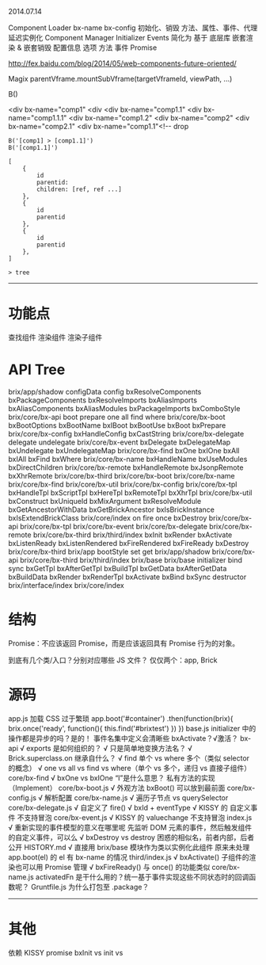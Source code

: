 2014.07.14

Component Loader
	bx-name
	bx-config
	初始化、销毁
	方法、属性、事件、代理
	延迟实例化
Component Manager
Initializer
Events
	简化为 基于 底层库
嵌套渲染 & 嵌套销毁
配置信息
	选项
	方法
	事件
Promise

http://fex.baidu.com/blog/2014/05/web-components-future-oriented/

Magix
parentVframe.mountSubVframe(targetVframeId, viewPath, ...)

B()
	<div>
		<div bx-name="comp1"
			<div
				<div bx-name="comp1.1"
					<div bx-name="comp1.1.1"
				<div bx-name="comp1.2"
		<div bx-name="comp2"
			<div bx-name="comp2.1"
			<div bx-name="comp1.1"<!-- drop

	B('[comp1] > [comp1.1]')
	B('[comp1.1]')

	[
		{
			id
			parentid:
			children: [ref, ref ...]
		},
		{
			id
			parentid
		},
		{
			id
			parentid
		},
	]

	> tree
---

# 功能点
查找组件
渲染组件
渲染子组件

# API Tree

brix/app/shadow
	configData
	config bxResolveComponents bxPackageComponents bxResolveImports bxAliasImports bxAliasComponents bxAliasModules bxPackageImports bxComboStyle
brix/core/bx-api
	boot prepare one all find where
brix/core/bx-boot
	bxBootOptions bxBootName bxIBoot bxBootUse bxBoot bxPrepare
brix/core/bx-config
	bxHandleConfig bxCastString
brix/core/bx-delegate
	delegate undelegate
brix/core/bx-event
	bxDelegate bxDelegateMap bxUndelegate bxUndelegateMap
brix/core/bx-find
	bxOne bxIOne bxAll bxIAll bxFind bxWhere
brix/core/bx-name
	bxHandleName bxUseModules bxDirectChildren
brix/core/bx-remote
	bxHandleRemote bxJsonpRemote bxXhrRemote
brix/core/bx-third
	brix/core/bx-boot
	brix/core/bx-name
	brix/core/bx-find
	brix/core/bx-util
	brix/core/bx-config
brix/core/bx-tpl
	bxHandleTpl bxScriptTpl bxHereTpl bxRemoteTpl bxXhrTpl
brix/core/bx-util
	bxConstruct bxUniqueId bxMixArgument bxResolveModule bxGetAncestorWithData bxGetBrickAncestor bxIsBrickInstance bxIsExtendBrickClass
brix/core/index
	on fire once bxDestroy
	brix/core/bx-api
	brix/core/bx-tpl
	brix/core/bx-event
	brix/core/bx-delegate
	brix/core/bx-remote
	brix/core/bx-third
brix/third/index
	bxInit bxRender bxActivate bxListenReady bxListenRendered bxFireRendered bxFireReady bxDestroy
	brix/core/bx-third
brix/app
	bootStyle set get
	brix/app/shadow
    brix/core/bx-api
    brix/core/bx-third
    brix/third/index
    brix/base
brix/base
	initializer bind sync bxGetTpl bxAfterGetTpl bxBuildTpl bxGetData bxAfterGetData bxBuildData bxRender bxRenderTpl bxActivate bxBind bxSync destructor
	brix/interface/index
	brix/core/index

# 结构

Promise：不应该返回 Promise，而是应该返回具有 Promise 行为的对象。

到底有几个类/入口？分别对应哪些 JS 文件？
	仅仅两个：app, Brick

# 源码
app.js
	加载 CSS
	过于繁琐
	app.boot('#container')
		.then(function(brix){
	  		brix.once('ready', function(){
		    	this.find('#brixtest')
		  	})
		})
base.js
	initializer 中的操作都是异步的吗？是的！
	事件名集中定义会清晰些
	bxActivate？√激活？
bx-api
	√ exports 是如何组织的？
	√ 只是简单地变换方法名？
	√ Brick.superclass.on 继承自什么？
	√ find 单个 vs where 多个（类似 selector 的概念）
	√ one vs all vs find vs where（单个 vs 多个，递归 vs 直接子组件）
core/bx-find
	√ bxOne vs bxIOne “I”是什么意思？
		私有方法的实现（Implement）
core/bx-boot.js
	√ 外观方法 bxBoot() 可以放到最前面
core/bx-config.js
	√ 解析配置
core/bx-name.js
	√ 遍历子节点 vs querySelector
core/bx-delegate.js
	√ 自定义了 fire()
	√ bxId + eventType
	√ KISSY 的 自定义事件 不支持冒泡
core/bx-event.js
	√ KISSY 的 valuechange 不支持冒泡
index.js
	√ 重新实现的事件模型的意义在哪里呢
		先监听 DOM 元素的事件，然后触发组件的自定义事件，可以么
	√ bxDestroy vs destroy
		困惑的相似名，前者内部，后者公开
HISTORY.md
	√ 直接用 brix/base 模块作为类以实例化此组件
		原来未处理 app.boot(el) 的 el 有 bx-name 的情况
third/index.js
	√ bxActivate() 子组件的渲染也可以用 Promise 管理
	√ bxFireReady() 与 once() 的功能类似
core/bx-name.js
	activatedFn 是干什么用的？统一基于事件实现这些不同状态时的回调函数呢？
Gruntfile.js
	为什么打包至 .package？

---

# 其他
依赖 KISSY
	promise
bxInit vs init vs 

